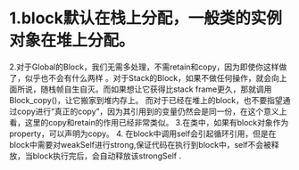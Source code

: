# 1.block默认在栈上分配，一般类的实例对象在堆上分配。
2.对于Global的Block，我们无需多处理，不需retain和copy，因为即使你这样做了，似乎也不会有什么两样
。对于Stack的Block，如果不做任何操作，就会向上面所说，随栈帧自生自灭。而如果想让它获得比stack frame更久，那就调用Block_copy()，让它搬家到堆内存上。
而对于已经在堆上的block，也不要指望通过copy进行“真正的copy”，因为其引用到的变量仍然会是同一份，在这个意义上看，这里的copy和retain的作用已经非常类似。
3.在类中，如果有block对象作为property，可以声明为copy。
4. 在block中调用self会引起循环引用，但是在block中需要对weakSelf进行strong,保证代码在执行到block中，self不会被释放，当block执行完后，会自动释放该strongSelf .

